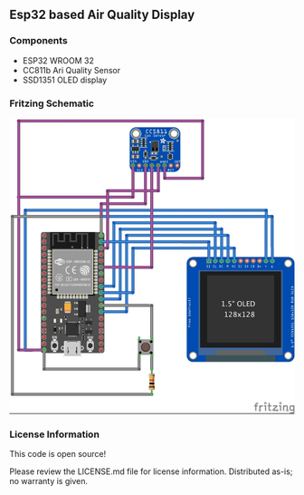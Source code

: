 ## Esp32 based Air Quality Display

### Components
- ESP32 WROOM 32
- CC811b Ari Quality Sensor
- SSD1351 OLED display

### Fritzing Schematic

![alt text](esp32-air-quality-display.jpg "Fritzing Schematic")

### License Information
This code is open source!

Please review the LICENSE.md file for license information.
Distributed as-is; no warranty is given.
